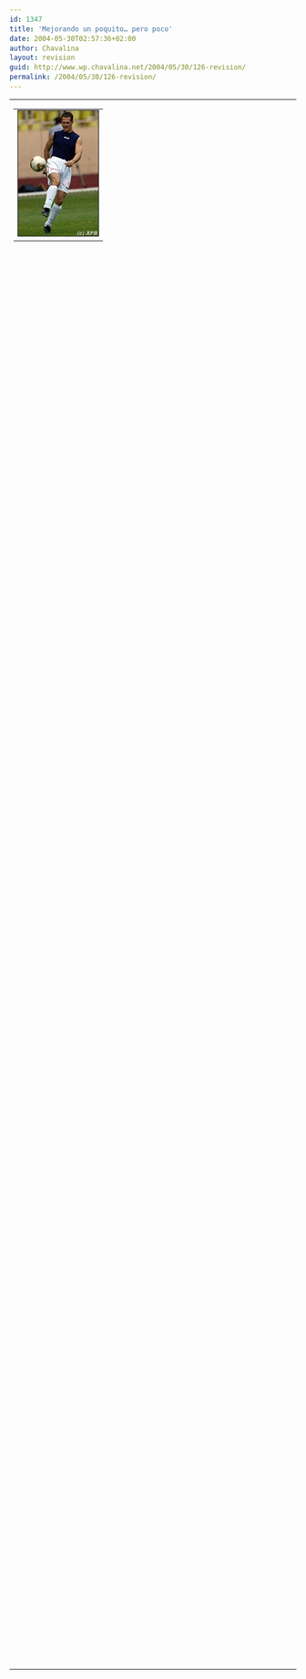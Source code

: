 ```yaml
---
id: 1347
title: 'Mejorando un poquito… pero poco'
date: 2004-05-30T02:57:36+02:00
author: Chavalina
layout: revision
guid: http://www.wp.chavalina.net/2004/05/30/126-revision/
permalink: /2004/05/30/126-revision/
---
```

<table>
  <tr>
    <td>
      <table border="0" cellspacing="5" cellpadding="10" width="1" align="left">
        <tr>
          <td>
            <img src="/imagenes/fotos/football-schumacher.jpg" alt="Michael Schumacher" width="141" height="220" border="1" />
          </td>
        </tr>
      </table>
      
      <p>
        Bueno, he colocado un peque&ntilde;o buscador en la <a href="archivos.php">sección de archivos</a> que admite los operadores <em>and</em> y <em>or</em> no es mucho pero menos da una piedra, a ver si lo puedo hacer un poco más avanzado y arreglo unas cuantas cosas más de la web, como validar los comentarios con javascript (me da rabia, son cosas que estoy haciendo todos los días y ésto lo tengo abandonado, en casa del herrero…)
      </p>
      
      <p>
        Muchas gracias a todos los que me enviáis correos, intento contestarlos a todos, pero últimamente ando bastante ocupada, exámenes, prácticas, trabajo… uf, vaya rollo os estoy metiendo.
      </p>
      
      <p>
        &iquest;Y la foto? no, no tiene nada que ver, pero me apetecía <img src="/imagenes/emoticonos/sonrisa.gif" alt="sonrisa" width="16" height="16" />
      </p>
      
      <p>
        Hoy tenemos carrera, el GP de Europa (no de Francia, como yo dije hace una semana fiándome de los comentaristas de T5) a ver que tal se les da.
      </p>
    </td>
  </tr>
</table>